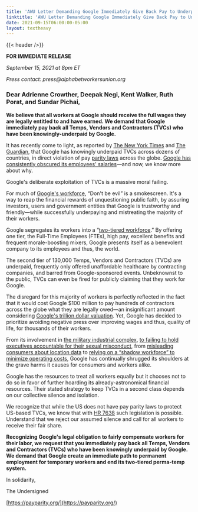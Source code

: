 ```yaml
---
title: 'AWU Letter Demanding Google Immediately Give Back Pay to Underpaid Contractors'
linktitle: 'AWU Letter Demanding Google Immediately Give Back Pay to Underpaid Contractors'
date: 2021-09-15T06:00:00-05:00
layout: textheavy
---
```


{{< header />}}

**FOR IMMEDIATE RELEASE**

_September 15, 2021 at 8pm ET_

_Press contact: press@alphabetworkersunion.org_

### Dear Adrienne Crowther, Deepak Negi, Kent Walker, Ruth Porat, and Sundar Pichai,

**We believe that all workers at Google should receive the full wages they are legally entitled to and have earned. We demand that Google immediately pay back all Temps, Vendors and Contractors (TVCs) who have been knowingly-underpaid by Google.**

It has recently come to light, as reported by [The New York Times](https://www.nytimes.com/2021/09/10/technology/google-temporary-workers-labor-laws-pay.html) and [The Guardian](https://www.theguardian.com/technology/2021/sep/10/google-underpaid-workers-illegal-pay-disparity-documents), that Google has knowingly underpaid TVCs across dozens of countries, in direct violation of pay [parity laws](https://www.theguardian.com/technology/2021/sep/10/google-underpaid-workers-illegal-pay-disparity-documents?CMP=Share_AndroidApp_Other) across the globe. [Google has consistently obscured its employees' salaries](https://www.vox.com/recode/2019/5/31/18644866/google-contractors-pay-ratings-glassdoor)—and now, we know more about why.

Google's deliberate exploitation of TVCs is a massive moral failing. 

For much of [Google's workforce](https://www.nytimes.com/2019/05/28/technology/google-temp-workers.html), “Don't be evil” is a smokescreen. It's a way to reap the financial rewards of unquestioning public faith, by assuring investors, users and government entities that Google is trustworthy and friendly—while successfully underpaying and mistreating the majority of their workers.  

Google segregates its workers into a “[two-tiered workforce](https://www.theguardian.com/technology/2018/dec/11/google-tvc-full-time-employees-training-document).” By offering one tier, the Full-Time Employees (FTEs), high pay, excellent benefits and frequent morale-boosting mixers, Google presents itself as a benevolent company to its employees and thus, the world. 

The second tier of 130,000 Temps, Vendors and Contractors (TVCs) are underpaid, frequently only offered unaffordable healthcare by contracting companies, and barred from Google-sponsored events. Unbeknownst to the public, TVCs can even be fired for publicly claiming that they work for Google. 

The disregard for this majority of workers is perfectly reflected in the fact that it would cost Google $100 million to pay hundreds of contractors across the globe what they are legally owed—an insignificant amount considering [Google's trillion dollar valuation](https://www.marketwatch.com/story/google-parent-alphabet-joins-1-trillion-in-market-value-for-first-time-2020-01-16). Yet, Google has decided to prioritize avoiding negative press over improving wages and thus, quality of life, for thousands of their workers. 

From its involvement in [the military industrial complex](https://www.forbes.com/sites/thomasbrewster/2020/12/22/google-promised-not-to-use-its-ai-in-weapons-so-why-is-alphabet-investing-in-ai-satellite-startups-with-military-contracts/?sh=e757abb7595c), [to failing to hold executives accountable for their sexual misconduct](https://www.nytimes.com/2018/10/25/technology/google-sexual-harassment-andy-rubin.html?module=inline), from [misleading consumers about location data](https://www.theguardian.com/technology/2021/apr/16/google-partially-misled-consumers-over-collecting-location-data-australian-court-finds) to [relying on a “shadow workforce” to minimize operating costs](https://www.protocol.com/blaize/browser-fingerprint?redirect=%2Fgoogle-contractors-forced-unemployment), Google has continually shrugged its shoulders at the grave harms it causes for consumers and workers alike.  

Google has the resources to treat all workers equally but it chooses not to do so in favor of further hoarding its already-astronomical financial resources. Their stated strategy to keep TVCs in a second class depends on our collective silence and isolation.

We recognize that while the US does not have pay parity laws to protect US-based TVCs, we know that with [HR 7638](https://www.congress.gov/bill/116th-congress/house-bill/7638?r=2&s=1) such legislation is possible. Understand that we reject our assumed silence and call for all workers to receive their fair share. 

**Recognizing Google's legal obligation to fairly compensate workers for their labor, we request that you immediately pay back all Temps, Vendors and Contractors (TVCs) who have been knowingly underpaid by Google. We demand that Google create an immediate path to permanent employment for temporary workers and end its two-tiered perma-temp system.**

In solidarity,

The Undersigned

[https://payparity.org/](https://payparity.org/)
